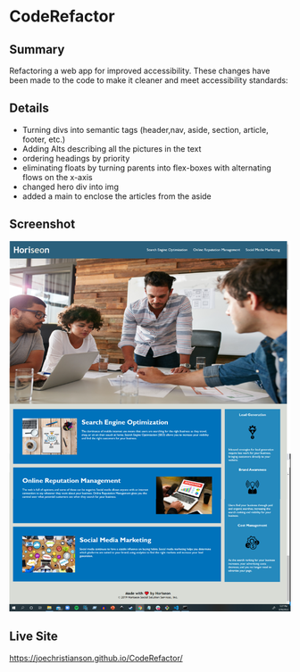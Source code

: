 # CodeRefactor

## Summary

Refactoring a web app for improved accessibility. These changes have been made to the code to make it cleaner and meet accessibility standards:

## Details

- Turning divs into semantic tags (header,nav, aside, section, article, footer, etc.)
- Adding Alts describing all the pictures in the text
- ordering headings by priority
- eliminating floats by turning parents into flex-boxes with alternating flows on the x-axis
- changed hero div into img 
- added a main to enclose the articles from the aside


## Screenshot

![screenshot](./assets/images/Screenshot.png)

## Live Site

https://joechristianson.github.io/CodeRefactor/